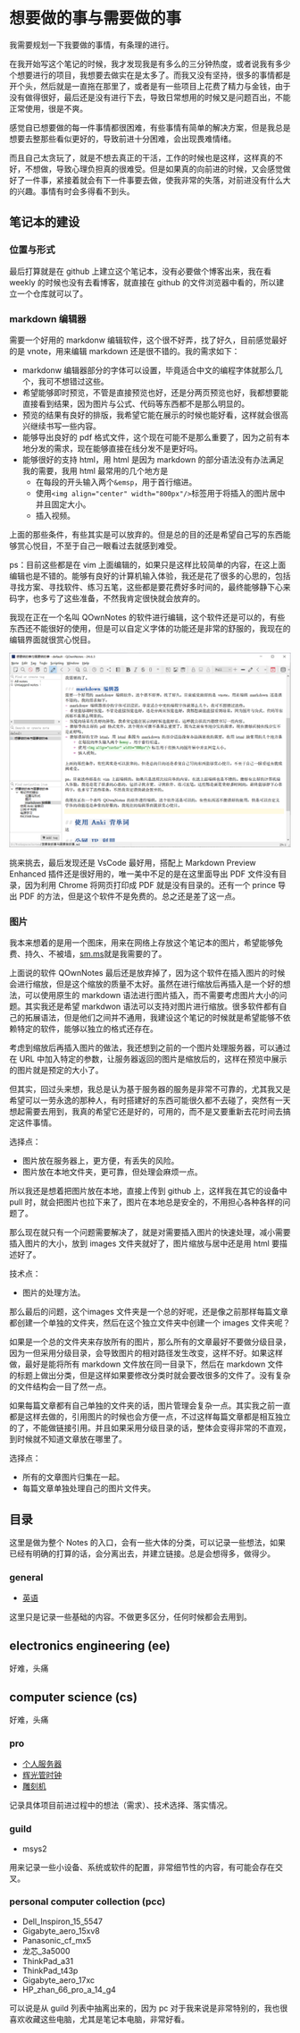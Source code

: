 # 想要做的事与需要做的事

我需要规划一下我要做的事情，有条理的进行。

在我开始写这个笔记的时候，我才发现我是有多么的三分钟热度，或者说我有多少个想要进行的项目，我想要去做实在是太多了。而我又没有坚持，很多的事情都是开个头，然后就是一直拖在那里了，或者是有一些项目上花费了精力与金钱，由于没有做得很好，最后还是没有进行下去，导致日常想用的时候又是问题百出，不能正常使用，很是不爽。

感觉自已想要做的每一件事情都很困难，有些事情有简单的解决方案，但是我总是想要去整那些看似更好的，导致前进十分困难，会出现畏难情绪。

而且自己太贪玩了，就是不想去真正的干活，工作的时候也是这样，这样真的不好，不想做，导致心理负担真的很难受。但是如果真的向前进的时候，又会感觉做好了一件事，紧接着就会有下一件事要去做，使我非常的失落，对前进没有什么大的兴趣。事情有时会多得看不到头。

## 笔记本的建设

### 位置与形式
最后打算就是在 github 上建立这个笔记本，没有必要做个博客出来，我在看 weekly 的时候也没有去看博客，就直接在 github 的文件浏览器中看的，所以建立一个仓库就可以了。

### markdown 编辑器
需要一个好用的 markdonw 编辑软件，这个很不好弄，找了好久，目前感觉最好的是 vnote，用来编辑 markdown 还是很不错的。我的需求如下：
- markdonw 编辑器部分的字体可以设置，毕竟适合中文的编程字体就那么几个，我可不想错过这些。
- 希望能够即时预览，不管是直接预览也好，还是分两页预览也好，我都想要能直接看到结果，因为图片与公式、代码等东西都不是那么明显的。
- 预览的结果有良好的排版，我希望它能在展示的时候也能好看，这样就会很高兴继续书写一些内容。
- 能够导出良好的 pdf 格式文件，这个现在可能不是那么重要了，因为之前有本地分发的需求，现在能够直接在线分发不是更好吗。
- 能够很好的支持 html，用 html 是因为 markdown 的部分语法没有办法满足我的需要，我用 html 最常用的几个地方是
    + 在每段的开头输入两个`&emsp`，用于首行缩进。
    + 使用`<img align="center" width="800px"/>`标签用于将插入的图片居中并且固定大小。
    + 插入视频。

上面的那些条件，有些其实是可以放弃的。但是总的目的还是希望自己写的东西能够赏心悦目，不至于自己一眼看过去就感到难受。

ps：目前这些都是在 vim 上面编辑的，如果只是这样比较简单的内容，在这上面编辑也是不错的。能够有良好的计算机输入体验，我还是花了很多的心思的，包括寻找方案、寻找软件、练习五笔，这些都是要花费好多时间的，最终能够静下心来码字，也多亏了这些准备，不然我肯定很快就会放弃的。

我现在正在一个名叫 QOwnNotes 的软件进行编辑，这个软件还是可以的，有些东西还不能很好的使用，但是可以自定义字体的功能还是非常的舒服的，我现在的编辑界面就很赏心悦目。

![软件截图](images/QOwnNotes_ui.png)

挑来挑去，最后发现还是 VsCode 最好用，搭配上 Markdown Preview Enhanced 插件还是很好用的，唯一美中不足的是在这里面导出 PDF 文件没有目录，因为利用 Chrome 将网页打印成 PDF 就是没有目录的。还有一个 prince 导出 PDF 的方法，但是这个软件不是免费的。总之还是差了这一点。

### 图片
我本来想着的是用一个图床，用来在网络上存放这个笔记本的图片，希望能够免费、持久、不被墙，[sm.ms](https://smms.app/)就是我需要的了。

上面说的软件 QOwnNotes 最后还是放弃掉了，因为这个软件在插入图片的时候会进行缩放，但是这个缩放的质量不太好。虽然在进行缩放后再插入是一个好的想法，可以使用原生的 markdown 语法进行图片插入，而不需要考虑图片大小的问题。其实我还是希望 markdwon 语法可以支持对图片进行缩放。很多软件都有自己的拓展语法，但是他们之间并不通用，我建设这个笔记的时候就是希望能够不依赖特定的软件，能够以独立的格式还存在。

考虑到缩放后再插入图片的做法，我还想到之前的一个图片处理服务器，可以通过在 URL 中加入特定的参数，让服务器返回的图片是缩放后的，这样在预览中展示的图片就是预定的大小了。

但其实，回过头来想，我总是认为基于服务器的服务是非常不可靠的，尤其我又是希望可以一劳永逸的那种人，有时搭建好的东西可能很久都不去碰了，突然有一天想起需要去用到，我真的希望它还是好的，可用的，而不是又要重新去花时间去搞定这件事情。

选择点：
+ 图片放在服务器上，更方便，有丢失的风险。
+ 图片放在本地文件夹，更可靠，但处理会麻烦一点。

所以我还是想着把图片放在本地，直接上传到 github 上，这样我在其它的设备中 pull 时，就会把图片也拉下来了，图片在本地总是安全的，不用担心各种各样的问题了。

那么现在就只有一个问题需要解决了，就是对需要插入图片的快速处理，减小需要插入图片的大小，放到 images 文件夹就好了，图片缩放与居中还是用 html 要描述好了。

技术点：
+ 图片的处理方法。

那么最后的问题，这个images 文件夹是一个总的好呢，还是像之前那样每篇文章都创建一个单独的文件夹，然后在这个独立文件夹中创建一个 images 文件夹呢？

如果是一个总的文件夹来存放所有的图片，那么所有的文章最好不要做分级目录，因为一但采用分级目录，会导致图片的相对路径发生改变，这样不好。如果这样做，最好是能将所有 markdown 文件放在同一目录下，然后在 markdown 文件的标题上做出分类，但是这样如果要修改分类时就会要改很多的文件了。没有复杂的文件结构会一目了然一点。

如果每篇文章都有自己单独的文件夹的话，图片管理会复杂一点。其实我之前一直都是这样去做的，引用图片的时候也会方便一点，不过这样每篇文章都是相互独立的了，不能做链接引用。并且如果采用分级目录的话，整体会变得非常的不直观，到时候就不知道文章放在哪里了。

选择点：
+ 所有的文章图片归集在一起。
+ 每篇文章单独处理自己的图片文件夹。


## 目录

这里是做为整个 Notes 的入口，会有一些大体的分类，可以记录一些想法，如果已经有明确的打算的话，会分离出去，并建立链接。总是会想得多，做得少。

### general

+ [英语](./general_英语.md)

这里只是记录一些基础的内容。不做更多区分，任何时候都会去用到。

## electronics engineering (ee)

好难，头痛

## computer science (cs)

好难，头痛

### pro

+ [个人服务器](./pro_个人服务器.md)
+ [辉光管时钟](./pro_辉光管时钟.md)
+ [雕刻机](./pro_雕刻机.md)

记录具体项目前进过程中的想法（需求）、技术选择、落实情况。

### guild

+ msys2

用来记录一些小设备、系统或软件的配置，非常细节性的内容，有可能会存在交叉。

### personal computer collection (pcc)

+ Dell_Inspiron_15_5547
+ Gigabyte_aero_15xv8
+ Panasonic_cf_mx5
+ 龙芯_3a5000
+ ThinkPad_a31
+ ThinkPad_t43p
+ Gigabyte_aero_17xc
+ HP_zhan_66_pro_a_14_g4

可以说是从 guild 列表中抽离出来的，因为 pc 对于我来说是非常特别的，我也很喜欢收藏这些电脑，尤其是笔记本电脑，非常好看。
